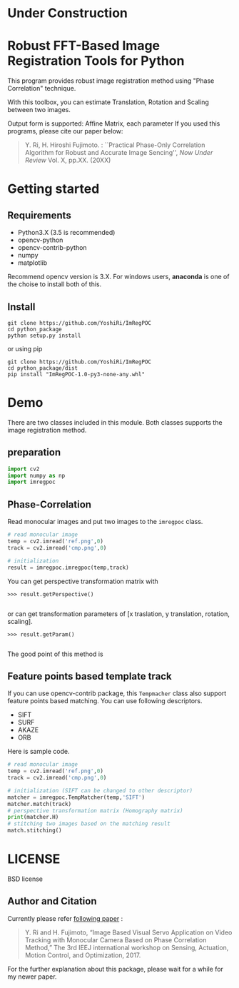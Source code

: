 # Under Construction

# Robust FFT-Based Image Registration Tools for Python
This program provides robust image registration method using "Phase Correlation" technique.

With this toolbox, you can estimate 
Translation, Rotation and Scaling between two images.

Output form is supported: Affine Matrix, each parameter
If you used this programs, please cite our paper below:

>  Y. Ri, H. Hiroshi Fujimoto. : \`\`Practical Phase-Only Correlation Algorithm for Robust and Accurate Image Sencing'', <i> Now Under Review </i> Vol. X, pp.XX. (20XX) 

# Getting started 
## Requirements
- Python3.X (3.5 is recommended)
- opencv-python
- opencv-contrib-python
- numpy
- matplotlib

Recommend opencv version is 3.X.
For windows users, **anaconda** is one of the choise to install both of this.

## Install

```
git clone https://github.com/YoshiRi/ImRegPOC
cd python_package
python setup.py install
```

or using pip

```
git clone https://github.com/YoshiRi/ImRegPOC
cd python_package/dist
pip install "ImRegPOC-1.0-py3-none-any.whl"

```

# Demo
There are two classes included in this module.
Both classes supports the image registration method.

## preparation

```python
import cv2
import numpy as np
import imregpoc
```
## Phase-Correlation
Read monocular images and put two images to the `imregpoc` class.

```python
# read monocular image
temp = cv2.imread('ref.png',0)
track = cv2.imread('cmp.png',0)

# initialization
result = imregpoc.imregpoc(temp,track)
```

You can get perspective transformation matrix with

```
>>> result.getPerspective()


```

or can get transformation parameters of [x traslation, y translation, rotation, scaling].

```
>>> result.getParam()


```

The good point of this method is 


## Feature points based template track 

If you can use opencv-contrib package, this `Tempmacher` class also support feature points based matching.
You can use following descriptors.
- SIFT
- SURF
- AKAZE
- ORB

Here is sample code.

```python
# read monocular image
temp = cv2.imread('ref.png',0)
track = cv2.imread('cmp.png',0)

# initialization (SIFT can be changed to other descriptor)
matcher = imregpoc.TempMatcher(temp,'SIFT')
matcher.match(track)
# perspective transformation matrix (Homography matrix)
print(matcher.H)
# stitching two images based on the matching result
match.stitching()
```




# LICENSE
BSD license

## Author and Citation
Currently please refer [following paper](http://hflab.k.u-tokyo.ac.jp/papers/2017/SAMCON2017_ri.pdf)
:
> Y. Ri and H. Fujimoto, “Image Based Visual Servo Application on Video Tracking with Monocular Camera Based on Phase Correlation Method,” The 3rd IEEJ international workshop on Sensing, Actuation, Motion Control, and Optimization, 2017.

For the further explanation about this package, please wait for a while for my newer paper.
